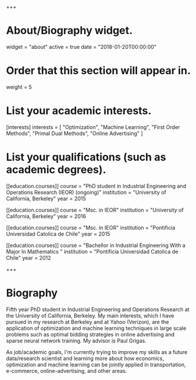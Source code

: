 +++
# About/Biography widget.
widget = "about"
active = true
date = "2018-01-20T00:00:00"

# Order that this section will appear in.
weight = 5

# List your academic interests.
[interests]
  interests = [
    "Optimization",
    "Machine Learning",
    "First Order Methods",
    "Primal Dual Methods",
	"Online Advertising"
  ]

# List your qualifications (such as academic degrees).
[[education.courses]]
  course = "PhD student in Industrial Engineering and Operations Research (IEOR) (ongoing)"
  institution = "University of California, Berkeley"
  year = 2015

[[education.courses]]
  course = "Msc. in IEOR"
  institution = "University of California, Berkeley"
  year = 2016

[[education.courses]]
  course = "Msc. in IEOR"
  institution = "Pontificia Universidad Catolica de Chile"
  year = 2015

[[education.courses]]
  course = "Bachellor in Industrial Engineering With a Major In Mathematics "
  institution = "Pontificia Universidad Catolica de Chile"
  year = 2012
 
+++

# Biography
Fifth year PhD student in Industrial Engineering and Operations Research at the University of California, Berkeley. My main interests, which I have pursued in my research at Berkeley and at Yahoo (Verizon), are the application of optimization and machine learning techniques in large scale problems such as optimal bidding strategies in online advertising and sparse neural network training. My advisor is Paul Grigas. 

As job/academic goals, I'm currently trying to improve my skills as a future data/research scientist and learning more about how economics, optimization and machine learning can be jointly applied in transportation, e-commerce, online-advertising, and other areas.